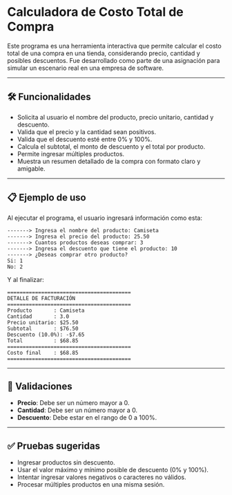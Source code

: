 
# Calculadora de Costo Total de Compra

Este programa es una herramienta interactiva que permite calcular el costo total de una compra en una tienda, considerando precio, cantidad y posibles descuentos. Fue desarrollado como parte de una asignación para simular un escenario real en una empresa de software.

---

## 🛠️ Funcionalidades

- Solicita al usuario el nombre del producto, precio unitario, cantidad y descuento.
- Valida que el precio y la cantidad sean positivos.
- Valida que el descuento esté entre 0% y 100%.
- Calcula el subtotal, el monto de descuento y el total por producto.
- Permite ingresar múltiples productos.
- Muestra un resumen detallado de la compra con formato claro y amigable.

---

## 📋 Ejemplo de uso

Al ejecutar el programa, el usuario ingresará información como esta:

```
-------> Ingresa el nombre del producto: Camiseta
-------> Ingresa el precio del producto: 25.50
-------> Cuantos productos deseas comprar: 3
-------> Ingresa el descuento que tiene el producto: 10
-------> ¿Deseas comprar otro producto?
Si: 1
No: 2
```

Y al finalizar:

```
========================================
DETALLE DE FACTURACIÓN
========================================
Producto       : Camiseta
Cantidad       : 3.0
Precio unitario: $25.50
Subtotal       : $76.50
Descuento (10.0%): -$7.65
Total          : $68.85
========================================
Costo final    : $68.85
========================================
```
---

## 📌 Validaciones

- **Precio**: Debe ser un número mayor a 0.
- **Cantidad**: Debe ser un número mayor a 0.
- **Descuento**: Debe estar en el rango de 0 a 100%.

---

## ✅ Pruebas sugeridas

- Ingresar productos sin descuento.
- Usar el valor máximo y mínimo posible de descuento (0% y 100%).
- Intentar ingresar valores negativos o caracteres no válidos.
- Procesar múltiples productos en una misma sesión.
